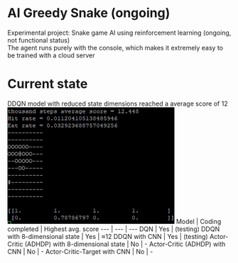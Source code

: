 # AI Greedy Snake (ongoing)
Experimental project: Snake game AI using reinforcement learning (ongoing, not functional status)\
The agent runs purely with the console, which makes it extremely easy to be trained with a cloud server

# Current state
DDQN model with reduced state dimensions reached a average score of 12\
![](https://github.com/zysoong/ai-greedy-snake/blob/master/images/example_ddqn_reduced.gif?raw=true)
Model | Coding completed | Highest avg. score
--- | --- | --- 
DQN | Yes | (testing)
DDQN with 8-dimensional state | Yes | ≈12
DDQN with CNN | Yes | (testing)
Actor-Critic (ADHDP) with 8-dimensional state | No | -
Actor-Critic (ADHDP) with CNN | No | -
Actor-Critic-Target with CNN | No | -
